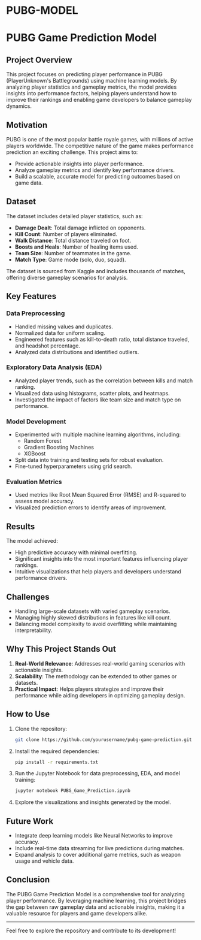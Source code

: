 # PUBG-MODEL
# PUBG Game Prediction Model

## Project Overview
This project focuses on predicting player performance in PUBG (PlayerUnknown's Battlegrounds) using machine learning models. By analyzing player statistics and gameplay metrics, the model provides insights into performance factors, helping players understand how to improve their rankings and enabling game developers to balance gameplay dynamics.

## Motivation
PUBG is one of the most popular battle royale games, with millions of active players worldwide. The competitive nature of the game makes performance prediction an exciting challenge. This project aims to:
- Provide actionable insights into player performance.
- Analyze gameplay metrics and identify key performance drivers.
- Build a scalable, accurate model for predicting outcomes based on game data.

## Dataset
The dataset includes detailed player statistics, such as:
- **Damage Dealt**: Total damage inflicted on opponents.
- **Kill Count**: Number of players eliminated.
- **Walk Distance**: Total distance traveled on foot.
- **Boosts and Heals**: Number of healing items used.
- **Team Size**: Number of teammates in the game.
- **Match Type**: Game mode (solo, duo, squad).

The dataset is sourced from Kaggle and includes thousands of matches, offering diverse gameplay scenarios for analysis.

## Key Features

### Data Preprocessing
- Handled missing values and duplicates.
- Normalized data for uniform scaling.
- Engineered features such as kill-to-death ratio, total distance traveled, and headshot percentage.
- Analyzed data distributions and identified outliers.

### Exploratory Data Analysis (EDA)
- Analyzed player trends, such as the correlation between kills and match ranking.
- Visualized data using histograms, scatter plots, and heatmaps.
- Investigated the impact of factors like team size and match type on performance.

### Model Development
- Experimented with multiple machine learning algorithms, including:
  - Random Forest
  - Gradient Boosting Machines
  - XGBoost
- Split data into training and testing sets for robust evaluation.
- Fine-tuned hyperparameters using grid search.

### Evaluation Metrics
- Used metrics like Root Mean Squared Error (RMSE) and R-squared to assess model accuracy.
- Visualized prediction errors to identify areas of improvement.

## Results
The model achieved:
- High predictive accuracy with minimal overfitting.
- Significant insights into the most important features influencing player rankings.
- Intuitive visualizations that help players and developers understand performance drivers.

## Challenges
- Handling large-scale datasets with varied gameplay scenarios.
- Managing highly skewed distributions in features like kill count.
- Balancing model complexity to avoid overfitting while maintaining interpretability.

## Why This Project Stands Out
1. **Real-World Relevance**: Addresses real-world gaming scenarios with actionable insights.
2. **Scalability**: The methodology can be extended to other games or datasets.
3. **Practical Impact**: Helps players strategize and improve their performance while aiding developers in optimizing gameplay design.

## How to Use
1. Clone the repository:
   ```bash
   git clone https://github.com/yourusername/pubg-game-prediction.git
   ```
2. Install the required dependencies:
   ```bash
   pip install -r requirements.txt
   ```
3. Run the Jupyter Notebook for data preprocessing, EDA, and model training:
   ```bash
   jupyter notebook PUBG_Game_Prediction.ipynb
   ```
4. Explore the visualizations and insights generated by the model.

## Future Work
- Integrate deep learning models like Neural Networks to improve accuracy.
- Include real-time data streaming for live predictions during matches.
- Expand analysis to cover additional game metrics, such as weapon usage and vehicle data.

## Conclusion
The PUBG Game Prediction Model is a comprehensive tool for analyzing player performance. By leveraging machine learning, this project bridges the gap between raw gameplay data and actionable insights, making it a valuable resource for players and game developers alike.

---

Feel free to explore the repository and contribute to its development!
